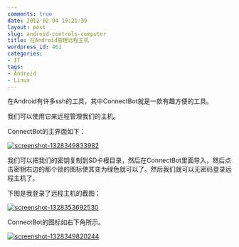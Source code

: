 ```yaml
---
comments: true
date: 2012-02-04 19:21:39
layout: post
slug: android-controls-computer
title: 在Android管理远程主机
wordpress_id: 461
categories:
- IT
tags:
- Android
- Linux
---
```


在Android有许多ssh的工具，其中ConnectBot就是一款有趣方便的工具。

我们可以使用它来远程管理我们的主机。

ConnectBot的主界面如下：

[![screenshot-1328349833982](http://everet.org/wp-content/uploads/2012/02/screenshot-1328349833982_thumb.png)](http://everet.org/wp-content/uploads/2012/02/screenshot-1328349833982.png)

我们可以把我们的密钥复制到SD卡根目录，然后在ConnectBot里面导入，然后点击密钥右边的那个锁的图标使其变为绿色就可以了。然后我们就可以无密码登录远程主机了。

下图是我登录了远程主机的截图：

<!-- more -->

[![screenshot-1328353692530](http://everet.org/wp-content/uploads/2012/02/screenshot-1328353692530_thumb.png)](http://everet.org/wp-content/uploads/2012/02/screenshot-1328353692530.png)

ConnectBot的图标如右下角所示。

[![screenshot-1328349820244](http://everet.org/wp-content/uploads/2012/02/screenshot-1328349820244_thumb.png)](http://everet.org/wp-content/uploads/2012/02/screenshot-1328349820244.png)
